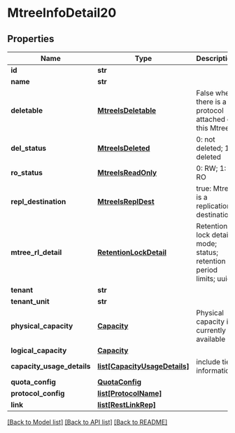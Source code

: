 # MtreeInfoDetail20

## Properties
Name | Type | Description | Notes
------------ | ------------- | ------------- | -------------
**id** | **str** |  | 
**name** | **str** |  | [optional] 
**deletable** | [**MtreeIsDeletable**](MtreeIsDeletable.md) | False when there is a protocol attached on this Mtree | [optional] 
**del_status** | [**MtreeIsDeleted**](MtreeIsDeleted.md) | 0: not deleted; 1: deleted | [optional] 
**ro_status** | [**MtreeIsReadOnly**](MtreeIsReadOnly.md) | 0: RW; 1: RO | [optional] 
**repl_destination** | [**MtreeIsReplDest**](MtreeIsReplDest.md) | true: Mtree is a replication destination | [optional] 
**mtree_rl_detail** | [**RetentionLockDetail**](RetentionLockDetail.md) | Retention lock detail: mode; status; retention period limits; uuid | [optional] 
**tenant** | **str** |  | [optional] 
**tenant_unit** | **str** |  | [optional] 
**physical_capacity** | [**Capacity**](Capacity.md) | Physical capacity is currently available | [optional] 
**logical_capacity** | [**Capacity**](Capacity.md) |  | [optional] 
**capacity_usage_details** | [**list[CapacityUsageDetails]**](CapacityUsageDetails.md) | include tier information | [optional] 
**quota_config** | [**QuotaConfig**](QuotaConfig.md) |  | [optional] 
**protocol_config** | [**list[ProtocolName]**](ProtocolName.md) |  | [optional] 
**link** | [**list[RestLinkRep]**](RestLinkRep.md) |  | [optional] 

[[Back to Model list]](../README.md#documentation-for-models) [[Back to API list]](../README.md#documentation-for-api-endpoints) [[Back to README]](../README.md)


